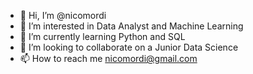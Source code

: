- 👋 Hi, I’m @nicomordi
- 👀 I’m interested in Data Analyst and Machine Learning
- 🌱 I’m currently learning Python and SQL
- 💞️ I’m looking to collaborate on a Junior Data Science 
- 📫 How to reach me nicomordi@gmail.com

<!---
nicomordi/nicomordi is a ✨ special ✨ repository because its `README.md` (this file) appears on your GitHub profile.
You can click the Preview link to take a look at your changes.
--->
